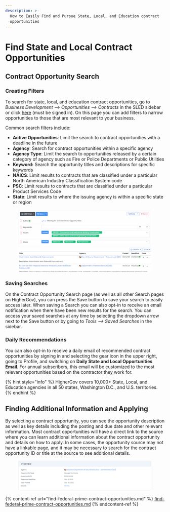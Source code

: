 ```yaml
---
description: >-
  How to Easily Find and Pursue State, Local, and Education contract
  opportunities
---
```


# Find State and Local Contract Opportunities

## Contract Opportunity Search

### Creating Filters

To search for state, local, and education contract opportunities, go to _Business Development --> Opportunities --> Contracts_ in the SLED sidebar or click [here](https://www.highergov.com/sl/contract-opportunity/) (must be signed in).  On this page you can add filters to narrow opportunities to those that are most relevant to your business. &#x20;

Common search filters include:

* **Active Opportunities**: Limit the search to contract opportunities with a deadline in the future&#x20;
* **Agency**: Search for contract opportunities within a specific agency
* **Agency Type**: Limit the search to opportunities released by a certain category of agency such as Fire or Police Departments or Public Utilities
* **Keyword:** Search the opportunity titles and descriptions for specific keywords
* **NAICS**: Limit results to contracts that are classified under a particular North American Industry Classification System code
* **PSC**: Limit results to contracts that are classified under a particular Product Services Code
* **State**: Limit results to where the issuing agency is within a specific state or region

<figure><img src="../.gitbook/assets/image (5) (1).png" alt=""><figcaption></figcaption></figure>

### Saving Searches

On the Contract Opportunity Search page (as well as all other Search pages on HigherGov), you can press the Save button to save your search to easily access later.  When saving a Search you can also opt-in to receive an email notification when there have been new results for the search.  You can access your saved searches at any time by selecting the dropdown arrow next to the Save button or by going to _Tools --> Saved Searches_ in the sidebar.

### Daily Recommendations

You can also opt-in to receive a daily email of recommended contract opportunities by signing in and selecting the gear icon in the upper right, going to Profile, and switching on **Daily State and Local Opportunities Email**.  For annual subscribers, this email will be customized to the most relevant opportunities based on the contractor they work for.

{% hint style="info" %}
HigherGov covers 10,000+ State, Local, and Education agencies in all 50 states, Washington D.C., and U.S. territories.
{% endhint %}

## Finding Additional Information and Applying

By selecting a contract opportunity, you can see the opportunity description as well as key details including the posting and due date and other relevant information.  Most contract opportunities will have a direct link to the source where you can learn additional information about the contract opportunity and details on how to apply.  In some cases, the opportunity source may not have a linkable page, and it may be necessary to search for the contract opportunity ID or title at the source to see additional details.

<figure><img src="../.gitbook/assets/screenshot2.png" alt=""><figcaption></figcaption></figure>



{% content-ref url="find-federal-prime-contract-opportunities.md" %}
[find-federal-prime-contract-opportunities.md](find-federal-prime-contract-opportunities.md)
{% endcontent-ref %}
